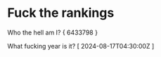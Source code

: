 # Fuck the rankings

Who the hell am I?
{ 6433798 }

What fucking year is it?
[ 2024-08-17T04:30:00Z ]
